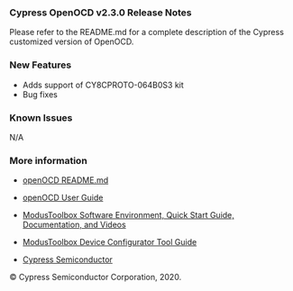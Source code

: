 ### Cypress OpenOCD v2.3.0 Release Notes

Please refer to the README.md for a complete description of the Cypress customized version of OpenOCD.

### New Features

- Adds support of CY8CPROTO-064B0S3 kit
- Bug fixes 

### Known Issues

N/A

### More information

-   [openOCD
    README.md](https://github.com/cypresssemiconductorco/openocd/blob/cypress/README.md)
    
-   [openOCD User Guide](https://www.cypress.com/file/495061/download)

-   [ModusToolbox Software Environment, Quick Start Guide, Documentation, and
    Videos](https://www.cypress.com/products/modustoolbox-software-environment)

-   [ModusToolbox Device Configurator Tool
    Guide](https://www.cypress.com/ModusToolboxDeviceConfig)

-   [Cypress Semiconductor](http://www.cypress.com)

© Cypress Semiconductor Corporation, 2020.
